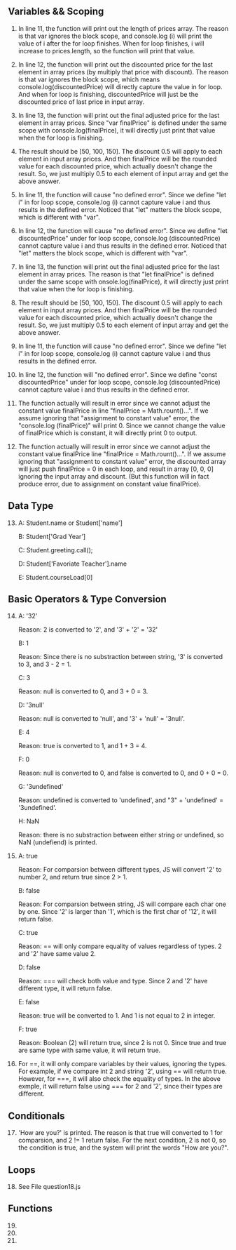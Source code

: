 ## Variables && Scoping

1. In line 11, the function will print out the length of prices array. The reason is that var ignores the block scope, and console.log (i) will print the value of i after the for loop finishes. When for loop finishes, i will increase to prices.length, so the function will print that value.

2. In line 12, the function will print out the discounted price for the last element in array prices (by multiply that price with discount). The reason is that var ignores the block scope, which means console.log(discountedPrice) will directly capture the value in for loop. And when for loop is finishing, discountedPrice will just be the discounted price of last price in input array.

3. In line 13, the function will print out the final adjusted price for the last element in array prices. Since "var finalPrice" is defined under the same scope with console.log(finalPrice), it will directly just print that value when the for loop is finishing.

4. The result should be [50, 100, 150]. The discount 0.5 will apply to each element in input array prices. And then finalPrice will be the rounded value for each discounted price, which actually doesn't change the result. So, we just multiply 0.5 to each element of input array and get the above answer.

5. In line 11, the function will cause "no defined error". Since we define "let i" in for loop scope, console.log (i) cannot capture value i and thus results in the defined error. Noticed that "let" matters the block scope, which is different with "var".

6. In line 12, the function will cause "no defined error". Since we define "let discountedPrice" under for loop scope, console.log (discountedPrice) cannot capture value i and thus results in the defined error. Noticed that "let" matters the block scope, which is different with "var".

7. In line 13, the function will print out the final adjusted price for the last element in array prices. The reason is that "let finalPrice" is defined under the same scope with onsole.log(finalPrice), it will directly just print that value when the for loop is finishing. 

8. The result should be [50, 100, 150]. The discount 0.5 will apply to each element in input array prices. And then finalPrice will be the rounded value for each discounted price, which actually doesn't change the result. So, we just multiply 0.5 to each element of input array and get the above answer.


9. In line 11, the function will cause "no defined error". Since we define "let i" in for loop scope, console.log (i) cannot capture value i and thus results in the defined error. 

10. In line 12, the function will "no defined error". Since we define "const discountedPrice" under for loop scope, console.log (discountedPrice) cannot capture value i and thus results in the defined error. 

11. The function actually will result in error since we cannot adjust the constant value finalPrice in line "finalPrice = Math.rount()...". If we assume ignoring that "assignment to constant value" error, the "console.log (finalPrice)" will print 0. Since we cannot change the value of finalPrice which is constant, it will directly print 0 to output.

12. The function actually will result in error since we cannot adjust the constant value finalPrice line "finalPrice = Math.rount()...". If we assume ignoring that "assignment to constant value" error, the discounted array will just push finalPrice = 0 in each loop, and result in array [0, 0, 0] ignoring the input array and discount. (But this function will in fact produce error, due to assignment on constant value finalPrice).

## Data Type

13. A: Student.name  or   Student['name']

    B: Student['Grad Year']
    
    C: Student.greeting.call();
    
    D: Student['Favoriate Teacher'].name
    
    E: Student.courseLoad[0]

## Basic Operators & Type Conversion 

14. A: '32'

       Reason: 2 is converted to '2', and '3' + '2' = '32'
    
    B:  1
    
       Reason: Since there is no substraction between string, '3' is converted to 3, and 3 - 2 = 1.
    
    C:  3
    
       Reason: null is converted to 0, and 3 + 0 = 3.
    
    D:  '3null'
    
       Reason: null is converted to 'null', and '3' + 'null' = '3null'.
    
    E:  4
    
       Reason: true is converted to 1, and 1 + 3 = 4. 
    
    F:  0
       
       Reason: null is converted to 0, and false is converted to 0, and 0 + 0 = 0.
    
    G:  '3undefined'
    
       Reason: undefined is converted to 'undefined', and "3" + 'undefined' = '3undefined'.
    
    H: NaN
    
       Reason: there is no substraction between either string or undefined, so NaN (undefiend) is printed. 

15. A: true

       Reason: For comparsion between different types, JS will convert '2' to number 2, and return true since 2 > 1.

    B: false
    
       Reason: For comparsion between string, JS will compare each char one by one. Since '2' is larger than '1', which is the first char of '12', it will return false. 
    
    C: true   
       
       Reason: == will only compare equality of values regardless of types. 2 and '2' have same value 2.
    
    D: false  
    
       Reason: === will check both value and type. Since 2 and '2' have different type, it will return false. 
    
    E: false
       
       Reason: true will be converted to 1. And 1 is not equal to 2 in integer. 
    
    F: true
    
       Reason: Boolean (2) will return true, since 2 is not 0. Since true and true are same type with same value, it will return true. 

16. For ==, it will only compare variables by their values, ignoring the types. For example, if we compare int 2 and string '2', using == will return true. However, for ===, it will also check the equality of types. In the above exmple, it will return false using === for 2 and '2', since their types are different. 

## Conditionals

17. 'How are you?' is printed. The reason is that true will converted to 1 for comparsion, and 2 != 1 return false. For the next condition, 2 is not 0, so the condition is true, and the system will print the words "How are you?". 

## Loops

18. See File question18.js

## Functions

19. 

20. 

21.


